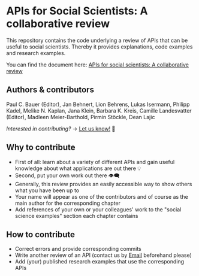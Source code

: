 # APIs for Social Scientists: A collaborative review
This repository contains the code underlying a review of APIs that can be useful to social scientists. Thereby it provides explanations, code examples and research examples.

You can find the document here: [APIs for social scientists:
A collaborative review](https://bookdown.org/paul/apis_for_social_scientists/)

## Authors & contributors
Paul C. Bauer (Editor), Jan Behnert, Lion Behrens, Lukas Isermann, Philipp Kadel, Melike N. Kaplan, Jana Klein, Barbara K. Kreis, Camille Landesvatter (Editor), Madleen Meier-Barthold, Pirmin Stöckle, Dean Lajic

*Interested in contributing?* &#8594; [Let us know!](mailto:mail@paulcbauer.eu) :email:  

## Why to contribute
* First of all: learn about a variety of different APIs and gain useful knowledge about what applications are out there :bulb:
* Second, put your own work out there :eye_speech_bubble: 
 * Generally, this review provides an easily accessible way to show others what you have been up to
 * Your name will appear as one of the contributors and of course as the main author for the corresponding chapter
 * Add references of your own or your colleagues' work to the "social science examples" section each chapter contains


## How to contribute
* Correct errors and provide corresponding commits
* Write another review of an API (contact us by [Email](mailto:mail@paulcbauer.eu) beforehand please)
* Add (your) published research examples that use the corresponding APIs
 
 
